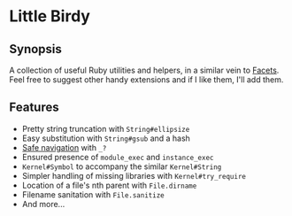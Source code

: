 Little Birdy
============

Synopsis
--------

A collection of useful Ruby utilities and helpers, in a similar vein to
[Facets](https://github.com/rubyworks/facets). Feel free to suggest other
handy extensions and if I like them, I'll add them.

Features
--------

* Pretty string truncation with `String#ellipsize`
* Easy substitution with `String#gsub` and a hash
* [Safe navigation](http://groovy.codehaus.org/Operators#Operators-SafeNavigationOperator%28%3F.%29)
  with `_?`
* Ensured presence of `module_exec` and `instance_exec`
* `Kernel#Symbol` to accompany the similar `Kernel#String`
* Simpler handling of missing libraries with `Kernel#try_require`
* Location of a file's nth parent with `File.dirname`
* Filename sanitation with `File.sanitize`
* And more...

